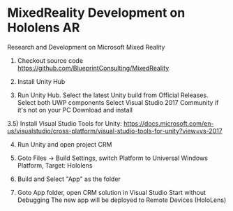 # MixedReality Development on Hololens AR
Research and Development on Microsoft Mixed Reality

1) Checkout source code https://github.com/BlueprintConsulting/MixedReality

2) Install Unity Hub

3) Run Unity Hub. 
   Select the latest Unity build from Official Releases.
   Select both UWP components
   Select Visual Studio 2017 Community if it's not on your PC
   Download and install

3.5) Install Visual Studio Tools for Unity: https://docs.microsoft.com/en-us/visualstudio/cross-platform/visual-studio-tools-for-unity?view=vs-2017 
   
4) Run Unity and open project CRM

5) Goto Files -> Build Settings, switch Platform to Universal Windows Platform, Target: Hololens

6) Build and Select "App" as the folder

7) Goto App folder, open CRM solution in Visual Studio
   Start without Debugging
   The new app will be deployed to Remote Devices (HoloLens)